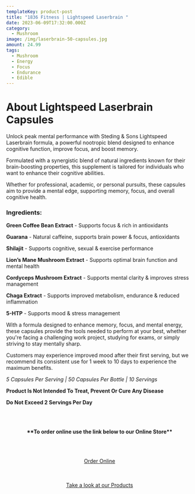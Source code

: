 ```yaml
---
templateKey: product-post
title: "1836 Fitness | Lightspeed Laserbrain "
date: 2023-06-09T17:32:00.000Z
category:
  - Mushroom
image: /img/laserbrain-50-capsules.jpg
amount: 24.99
tags:
  - Mushroom
  - Energy
  - Focus
  - Endurance
  - Edible
---
```

# **About Lightspeed Laserbrain Capsules**

Unlock peak mental performance with Steding & Sons Lightspeed Laserbrain formula, a powerful nootropic blend designed to enhance cognitive function, improve focus, and boost memory.

Formulated with a synergistic blend of natural ingredients known for their brain-boosting properties, this supplement is tailored for individuals who want to enhance their cognitive abilities. 

Whether for professional, academic, or personal pursuits, these capsules aim to provide a mental edge, supporting memory, focus, and overall cognitive health.

### **Ingredients:**

**Green Coffee Bean Extract** - Supports focus & rich in antioxidants

**Guarana** - Natural caffeine, supports brain power & focus, antioxidants

**Shilajit** - Supports cognitive, sexual & exercise performance

**Lion’s Mane Mushroom Extract** - Supports optimal brain function and mental health

**Cordyceps Mushroom Extract** - Supports mental clarity & improves stress management

**Chaga Extract** - Supports improved metabolism, endurance & reduced inflammation

**5-HTP** - Supports mood & stress management

With a formula designed to enhance memory, focus, and mental energy, these capsules provide the tools needed to perform at your best, whether you're facing a challenging work project, studying for exams, or simply striving to stay mentally sharp.

Customers may experience improved mood after their first serving, but we recommend its consistent use for 1 week to 10 days to experience the maximum benefits.

*5 Capsules Per Serving | 50 Capsules Per Bottle | 10 Servings*

**Product Is Not Intended To Treat, Prevent Or Cure Any Disease**

**Do Not Exceed 2 Servings Per Day**

<br><br>

<Center>

**\*\*To order online use the link below to our Online Store\*\***

<br><br>

<Center><a class="link-view-more-products" target="_blank" href="https://capitalcbd.shop/shop-online/">Order Online</a></

<br><br><br>

<Center><a class="link-view-more-products" target="_blank" href="https://capitalamericanshaman.com/products">Take a look at our Products</a></Center>

<br><br>